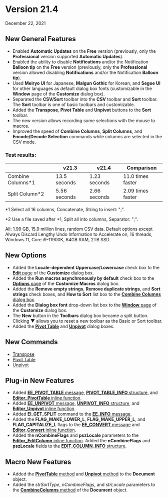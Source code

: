 # Version 21.4

December 22, 2021

## New General Features

- Enabled **Automatic Updates** on the **Free** version (previously, only the **Professional** version supported **Automatic Updates**).
- Enabled the ability to disable **Notifications** and/or the Notification **Balloon tip** on the **Free** version (previously, only the **Professional** version allowed disabling **Notifications** and/or the Notification **Balloon tip**).
- Used **Meiryo UI** for Japanese, **Malgun Gothic** for Korean, and **Segoe UI** for other languages as default dialog box fonts (customizable in the **Window** page of the **Customize** dialog box).
- Separated the **CSV/Sort** toolbar into the **CSV** toolbar and **Sort** toolbar. The **Sort** toolbar is one of basic toolbars and customizable.
- Added the **Transpose**, **Pivot Table** and **Unpivot** buttons to the **Sort** toolbar.
- The new version allows recording some selections with the mouse to macros.
- Improved the speed of **Combine Columns**, **Split Columns**, and **Encode/Decode Selection** commands while columns are selected in the CSV mode.

### Test results:

|  | v21.3 | v21.4 | Comparison |
| --- | --- | --- | --- |
| Combine Columns\*1 | 13.5 seconds | 1.23 seconds | 11.0 times faster |
| Split Column\*2 | 5.56 seconds | 2.66 seconds | 2.09 times faster |

\*1 Select all 16 columns, Concatenate, String to insert: ";".

\*2 Use a file saved after \*1, Split all into columns, Separator: ";".

All: 1.99 GB, 15.9 million lines, random CSV data. Default options except Always Discard Lengthy Undo Information to Accelerate on, 16 threads, Windows 11, Core i9-11900K, 64GB RAM, 2TB SSD.

## New Options

- Added the **Locale-dependent Uppercase/Lowercase** check box to the [**Edit** page](../dlg/customize/edit/index) of the **Customize** dialog box.
- Added the **Run macros asynchronously by default** check box to the [**Options** page](../dlg/macro_customize/options/index) of the **Customize Macros** dialog box.
- Added the **Remove empty strings**, **Remove duplicate strings**, and **Sort strings** check boxes, and **How to Sort** list box to the [**Combine Columns** dialog box](../dlg/combine_columns/index).
- Added the **Dialog box font** drop-down list box to the [**Window** page](../dlg/customize/window/index) of the **Customize** dialog box.
- The **New** button in the **Toolbars** dialog box became a split button. Clicking ▼ allows you to reset a new toolbar as the Basic or Sort toolbar.
- Added the **[Pivot Table](../dlg/pivot_table/index)** and **[Unpivot](../dlg/unpivot/index)** dialog boxes.

## New Commands

- [Transpose](../cmd/csv/transpose)
- [Pivot Table](../cmd/csv/pivot_table)
- [Unpivot](../cmd/csv/unpivot)

## Plug-in New Features

- Added [**EE\_PIVOT\_TABLE** message](../plugin/message/ee_pivot_table), [**PIVOT\_TABLE\_INFO** structure](../plugin/structure/pivot_table_info), and [**Editor\_PivotTable** inline function](../plugin/macro/editor_pivottable).
- Added [**EE\_UNPIVOT** message](../plugin/message/ee_unpivot), [**UNPIVOT\_INFO** structure](../plugin/structure/unpivot_info), and [**Editor\_Unpivot** inline function](../plugin/macro/editor_unpivot).
- Added **EI\_GET\_SPLIT** command to the [**EE\_INFO** message](../plugin/message/ee_info).
- Added the **FLAG\_MAKE\_LOWER\_L**, **FLAG\_MAKE\_UPPER\_L**, and **FLAG\_CAPITALIZE\_L** flags to the [**EE\_CONVERT** message](../plugin/message/ee_convert) and [**Editor\_Convert** inline function](../plugin/macro/editor_convert).
- Added the **nCombineFlags** and **pszLocale** parameters to the [**Editor\_EditColumn** inline function](../plugin/macro/editor_editcolumn). Added the **nCombineFlags** and **pszLocale** fields to the [**EDIT\_COLUMN\_INFO** structure](../plugin/structure/edit_column_info).

## Macro New Features

- Added the [**PivotTable** method](../macro/document/pivot_table) and [**Unpivot** method](../macro/document/unpivot) to the **Document** object.
- Added the _strSortType_, _nCombineFlags_, and _strLocale_ parameters to the [**CombineColumns** method](../macro/document/combinecolumns) of the **Document** object.
